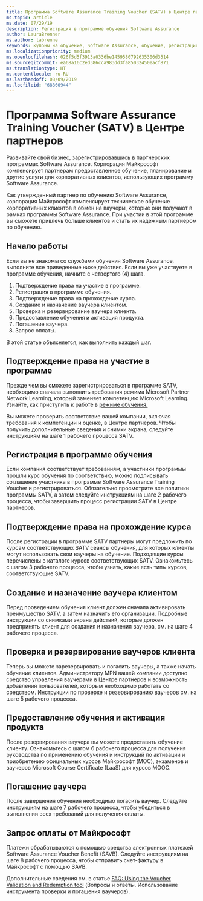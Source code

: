 ```yaml
---
title: Программа Software Assurance Training Voucher (SATV) в Центре партнеров | Центр партнеров
ms.topic: article
ms.date: 07/29/19
description: Регистрация в программе обучения Software Assurance
author: LauraBrenner
ms.author: labrenne
keywords: купоны на обучение, Software Assurance, обучение, регистрация в SATV, SATV
ms.localizationpriority: medium
ms.openlocfilehash: 026f5d5f3913a0336be1459580792635306d3514
ms.sourcegitcommit: ea68a16c2ed386cca983dd3fa85032450eacf871
ms.translationtype: HT
ms.contentlocale: ru-RU
ms.lasthandoff: 08/09/2019
ms.locfileid: "68860944"
---
```

# <a name="software-assurance-training-voucher-satv-program-in-partner-center"></a>Программа Software Assurance Training Voucher (SATV) в Центре партнеров

Развивайте свой бизнес, зарегистрировавшись в партнерских программах Software Assurance. Корпорация Майкрософт компенсирует партнерам предоставленное обучение, планирование и другие услуги для корпоративных клиентов, использующих программу Software Assurance. 

Как утвержденный партнер по обучению Software Assurance, корпорация Майкрософт компенсирует техническое обучение корпоративных клиентов в обмен на ваучеры, которые они получают в рамках программы Software Assurance. При участии в этой программе вы сможете привлечь больше клиентов и стать их надежным партнером по обучению.

## <a name="get-started"></a>Начало работы

Если вы не знакомы со службами обучения Software Assurance, выполните все приведенные ниже действия. Если вы уже участвуете в программе обучения, начните с четвертого (4) шага. 

1. Подтверждение права на участие в программе.
2. Регистрация в программе обучения.
3. Подтверждение права на прохождение курса.
4. Создание и назначение ваучера клиентом.
5. Проверка и резервирование ваучера клиента.
6. Предоставление обучения и активация продукта.
7. Погашение ваучера.
8. Запрос оплаты.

В этой статье объясняется, как выполнить каждый шаг.

## <a name="confirm-program-eligibility"></a>Подтверждение права на участие в программе

Прежде чем вы сможете зарегистрироваться в программе SATV, необходимо сначала выполнить требования режима Microsoft Partner Network Learning, который заменяет компетенцию Microsoft Learning. Узнайте, как приступить к работе в [режиме обучения.](https://partner.microsoft.com/marketing/details/learning-option-enrollment#/)

Вы можете проверить соответствие вашей компании, включая требования к компетенции и оценке, в Центре партнеров. Чтобы получить дополнительные сведения и снимки экрана, следуйте инструкциям на шаге 1 рабочего процесса SATV.

## <a name="enroll-in-the-training-program"></a>Регистрация в программе обучения

Если компания соответствует требованиям, а участники программы прошли курс обучения по соответствию, можно подписывать соглашение участника в программе Software Assurance Training Voucher и регистрироваться. Обязательно просмотрите все политики программы SATV, а затем следуйте инструкциям на шаге 2 рабочего процесса, чтобы завершить процесс регистрации SATV в Центре партнеров.   


## <a name="confirm-course-eligibility"></a>Подтверждение права на прохождение курса
После регистрации в программе SATV партнеры могут предложить по курсам соответствующих SATV сеансы обучения, для которых клиенты могут использовать свои ваучеры на обучение. Подходящие курсы перечислены в каталоге курсов соответствующих SATV. Ознакомьтесь с шагом 3 рабочего процесса, чтобы узнать, какие есть типы курсов, соответствующие SATV.

## <a name="have-customer-create-and-assign-voucher"></a>Создание и назначение ваучера клиентом

Перед проведением обучения клиент должен сначала активировать преимущество SATV, а затем назначить его организации. Подробные инструкции со снимками экрана действий, которые должен предпринять клиент для создания и назначения ваучера, см. на шаге 4 рабочего процесса.

## <a name="validate-and-reserve-customer-vouchers"></a>Проверка и резервирование ваучеров клиента

Теперь вы можете зарезервировать и погасить ваучеры, а также начать обучение клиентов. Администратору MPN вашей компании доступно средство управления ваучерами в Центре партнеров и возможность добавления пользователей, которым необходимо работать со средством. Инструкции по проверке и резервированию ваучеров см. на шаге 5 рабочего процесса.

## <a name="deliver-training-and-activate-product"></a>Предоставление обучения и активация продукта

После резервирования ваучера вы можете предоставить обучение клиенту. Ознакомьтесь с шагом 6 рабочего процесса для получения руководства по применению обучения и инструкций по активации и приобретению официальных курсов Майкрософт (MOC), экзаменов и ваучеров Microsoft Course Certificate (LaaS) для курсов MOOC.

## <a name="redeem-voucher"></a>Погашение ваучера

После завершения обучения необходимо погасить ваучер. Следуйте инструкциям на шаге 7 рабочего процесса, чтобы убедиться в выполнении всех требований для получения оплаты. 


## <a name="request-payment-from-microsoft"></a>Запрос оплаты от Майкрософт

Платежи обрабатываются с помощью средства электронных платежей Software Assurance Voucher Benefit (SAVB). Следуйте инструкциям на шаге 8 рабочего процесса, чтобы отправить счет-фактуру в Майкрософт с помощью SAVB. 

Дополнительные сведения см. в статье [FAQ: Using the Voucher Validation and Redemption tool](vvr-faq.md) (Вопросы и ответы. Использование инструмента проверки и погашения ваучеров).
